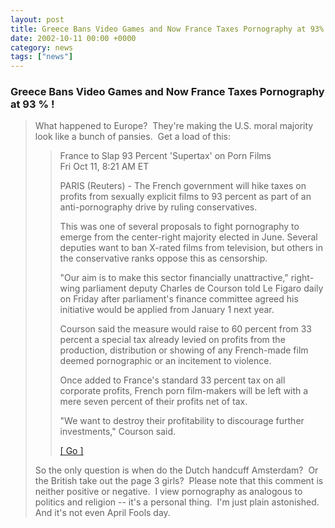 ```yaml
---
layout: post
title: Greece Bans Video Games and Now France Taxes Pornography at 93%
date: 2002-10-11 00:00 +0000
category: news
tags: ["news"]
---
```

<h3>Greece Bans Video Games and Now France Taxes Pornography at 93 % !</h3>
<blockquote dir="ltr" style="MARGIN-RIGHT: 0px">
<p>What happened to Europe?&nbsp; They're making the U.S. moral majority look like a bunch of pansies.&nbsp; Get a load of this: </p>
<blockquote dir="ltr" style="MARGIN-RIGHT: 0px">
<p>France to Slap 93 Percent 'Supertax' on Porn Films<br>Fri Oct 11, 8:21 AM ET</font></p>
<p>PARIS (Reuters) - The French government will hike taxes on profits from sexually explicit films to 93 percent as part of an anti-pornography drive by ruling conservatives. </font></p>
<p>This was one of several proposals to fight pornography to emerge from the center-right majority elected in June. Several deputies want to ban X-rated films from television, but others in the conservative ranks oppose this as censorship. </font></p>
<p>"Our aim is to make this sector financially unattractive," right-wing parliament deputy Charles de Courson told Le Figaro daily on Friday after parliament's finance committee agreed his initiative would be applied from January 1 next year. </font></p>
<p>Courson said the measure would raise to 60 percent from 33 percent a special tax already levied on profits from the production, distribution or showing of any French-made film deemed pornographic or an incitement to violence. </font></p>
<p>Once added to France's standard 33 percent tax on all corporate profits, French porn film-makers will be left with a mere seven percent of their profits net of tax. </font></p>
<p>"We want to destroy their profitability to discourage further investments," Courson said. </font></p>
<p><a href="https://web.archive.org/web/20021013031121/http://story.news.yahoo.com/news?tmpl=story&amp;ncid=600&amp;e=2&amp;cid=598&amp;u=/nm/20021011/film_nm/france_pornography_dc">[ Go ]</a></font></font></p></blockquote>So the only question is when do the Dutch handcuff Amsterdam?&nbsp; Or the British take out the page 3 girls?&nbsp; Please note that this comment is neither positive or negative.&nbsp; I view pornography as analogous to politics and religion -- it's a personal thing.&nbsp; I'm just plain astonished.&nbsp; And it's not even April Fools day.</font></font></blockquote><br>